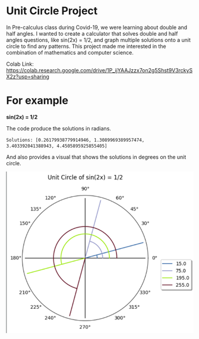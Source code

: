 # Unit Circle Project
In Pre-calculus class during Covid-19, we were learning about double and half angles. I wanted to create a calculator that solves double and half angles questions, like sin(2x) = 1/2, and graph multiple solutions onto a unit circle to find any patterns. This project made me interested in the combination of mathematics and computer science.   

Colab Link: https://colab.research.google.com/drive/1P_ijYAAJzzx7on2g5Shst9V3rckySX2z?usp=sharing<br>

# For example
**sin(2x) = 1/2**

The code produce the solutions in radians. 
```
Solutions: [0.26179938779914946, 1.3089969389957474, 3.403392041388943, 4.4505895925855405]
```

And also provides a visual that shows the solutions in degrees on the unit circle.

![Screenshot of an image produced in my code for the solutions of sin(2x)=1/2](https://github.com/angellicodigo/Unit-Circle-Project/blob/main/image.png)
